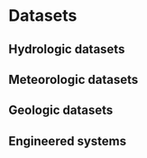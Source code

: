 # Datasets

## Hydrologic datasets

## Meteorologic datasets

## Geologic datasets

## Engineered systems